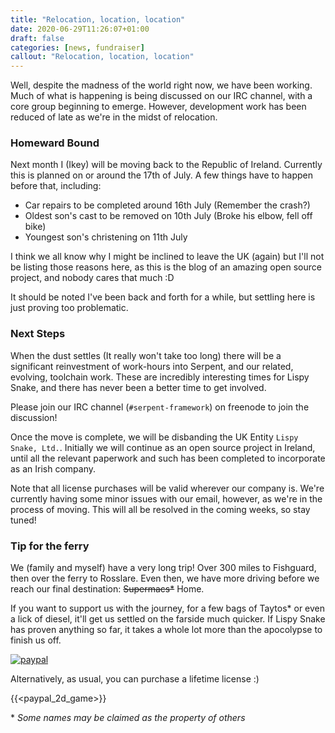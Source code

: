 ```yaml
---
title: "Relocation, location, location"
date: 2020-06-29T11:26:07+01:00
draft: false
categories: [news, fundraiser]
callout: "Relocation, location, location"
---
```


Well, despite the madness of the world right now, we have been working. Much of what
is happening is being discussed on our IRC channel, with a core group beginning to
emerge. However, development work has been reduced of late as we're in the midst of
relocation.

### Homeward Bound

Next month I (Ikey) will be moving back to the Republic of Ireland. Currently this is
planned on or around the 17th of July. A few things have to happen before that, including:

 - Car repairs to be completed around 16th July (Remember the crash?)
 - Oldest son's cast to be removed on 10th July (Broke his elbow, fell off bike)
 - Youngest son's christening on 11th July

I think we all know why I might be inclined to leave the UK (again) but I'll not be listing
those reasons here, as this is the blog of an amazing open source project, and nobody cares
that much :D

It should be noted I've been back and forth for a while, but settling here is just proving
too problematic.

### Next Steps

When the dust settles (It really won't take too long) there will be a significant reinvestment
of work-hours into Serpent, and our related, evolving, toolchain work. These are incredibly
interesting times for Lispy Snake, and there has never been a better time to get involved.

Please join our IRC channel (`#serpent-framework`) on freenode to join the discussion!

Once the move is complete, we will be disbanding the UK Entity `Lispy Snake, Ltd.`.
Initially we will continue as an open source project in Ireland, until all the relevant paperwork
and such has been completed to incorporate as an Irish company.

Note that all license purchases will be valid wherever our company is. We're currently having
some minor issues with our email, however, as we're in the process of moving. This will all be
resolved in the coming weeks, so stay tuned!

### Tip for the ferry

We (family and myself) have a very long trip! Over 300 miles to Fishguard, then over the ferry
to Rosslare. Even then, we have more driving before we reach our final destination: ~~Supermacs\*~~ Home.

If you want to support us with the journey, for a few bags of Taytos\* or even a lick of diesel, it'll
get us settled on the farside much quicker. If Lispy Snake has proven anything so far, it takes a whole
lot more than the apocolypse to finish us off.

[![paypal](https://www.paypalobjects.com/en_US/i/btn/btn_donateCC_LG.gif)](https://www.paypal.com/cgi-bin/webscr?cmd=_s-xclick&hosted_button_id=VYHL9CEFSNCVA)

Alternatively, as usual, you can purchase a lifetime license :)

{{<paypal_2d_game>}}

\* _Some names may be claimed as the property of others_

